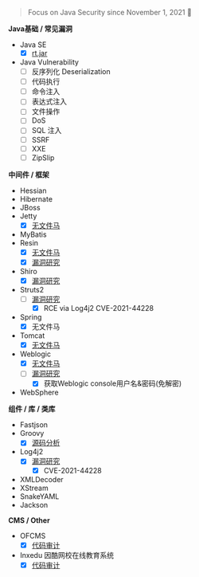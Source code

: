 > Focus on Java Security since November 1, 2021 👣


**Java基础 / 常见漏洞**
- Java SE 
    - [x] [rt.jar](https://github.com/pen4uin/JavaSec/blob/main/basic-knowledge/javase/rt.jar/rt.md)
- Java Vulnerability
    - [ ] 反序列化 Deserialization
    - [ ] 代码执行
    - [ ] 命令注入
    - [ ] 表达式注入
    - [ ] 文件操作
    - [ ] DoS
    - [ ] SQL 注入
    - [ ] SSRF
    - [ ] XXE
    - [ ] ZipSlip

**中间件 / 框架**
- Hessian
- Hibernate
- JBoss
- Jetty
    - [x] [无文件马](https://github.com/pen4uin/JavaSec/blob/main/advanced-knowledge/jetty/fileless-shell.md)  
- MyBatis
- Resin
    - [x] [无文件马](https://github.com/pen4uin/JavaSec/blob/main/advanced-knowledge/resin/fileless-shell.md)
    - [x] [漏洞研究](https://github.com/pen4uin/JavaSec/blob/main/advanced-knowledge/resin/vulnerability-research.md)
- Shiro
    - [x] [漏洞研究](https://github.com/pen4uin/JavaSec/blob/main/advanced-knowledge/shiro/vulnerability-research.md)
- Struts2
    - [ ] [漏洞研究](https://github.com/pen4uin/JavaSec/blob/main/advanced-knowledge/struts2/vulnerability-research.md)
        - [x] RCE via Log4j2 CVE-2021-44228
- Spring 
    - [x] 无文件马
- Tomcat 
    - [x] [无文件马](https://github.com/pen4uin/JavaSec/blob/main/advanced-knowledge/tomcat/fileless-shell.md)
- Weblogic
    - [x] [无文件马](https://github.com/pen4uin/JavaSec/blob/main/advanced-knowledge/weblogic/fileless-shell.md)
    - [ ] [漏洞研究](https://github.com/pen4uin/JavaSec/blob/main/advanced-knowledge/weblogic/vulnerability-research.md)
        - [x] 获取Weblogic console用户名&密码(免解密)
- WebSphere

**组件 / 库 / 类库**
- Fastjson
- Groovy
    - [x] [源码分析](https://github.com/pen4uin/JavaSec/blob/main/advanced-knowledge/groovy/source-analysis.md)
- Log4j2
    - [x] [漏洞研究](https://github.com/pen4uin/JavaSec/blob/main/advanced-knowledge/log4j2/vulnerability-research.md)
        - [x] CVE-2021-44228
- XMLDecoder
- XStream
- SnakeYAML
- Jackson

**CMS / Other**
- OFCMS
    - [x] [代码审计](https://github.com/pen4uin/JavaSec/blob/main/advanced-knowledge/ofcms/vulnerability-research.md)
- Inxedu 因酷网校在线教育系统
    - [x] [代码审计](https://github.com/pen4uin/JavaSec/blob/main/advanced-knowledge/inxedu/2021_08_05_Inxedu.pdf)

